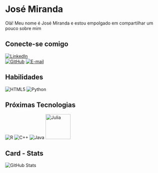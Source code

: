 # José Miranda 
Olá! Meu nome é José Miranda e estou empolgado em compartilhar um pouco sobre mim

## Conecte-se comigo
[![LinkedIn](https://img.shields.io/badge/LinkedIn-000?style=for-the-badge&logo=linkedin&logoColor=0E76A8)](https://www.linkedin.com/in/jos%C3%A9-miranda-775494269/)  
[![GitHub](https://img.shields.io/badge/GitHub-000?style=for-the-badge&logo=github&logoColor=0E76A8)](https://github.com/zmirandan)
[![E-mail](https://img.shields.io/badge/-Email-000?style=for-the-badge&logo=microsoft-outlook&logoColor=007BFF)](josemirandaneto48@gmail.com)

## Habilidades
![HTML5](https://img.shields.io/badge/HTML5-000?style=for-the-badge&logo=html5)
![Python](https://img.shields.io/badge/python-3670A0?style=for-the-badge&logo=python&logoColor=ffdd54)

## Próximas Tecnologias
![R](https://img.shields.io/badge/R-276DC3?style=for-the-badge&logo=r&logoColor=white)
![C++](https://img.shields.io/badge/C%2B%2B-00599C?style=for-the-badge&logo=c%2B%2B&logoColor=white)
![Java](https://img.shields.io/badge/java-%23ED8B00.svg?style=for-the-badge&logo=openjdk&logoColor=white)
<img src="https://download.logo.wine/logo/Julia_(programming_language)/Julia_(programming_language)-Logo.wine.png" alt="Julia" width="80">

## Card - Stats 

![GitHub Stats](https://github-readme-stats.vercel.app/api?username=SEUUSERNAME&theme=transparent&bg_color=000&border_color=30A3DC&show_icons=true&icon_color=30A3DC&title_color=E94D5F&text_color=FFF)
